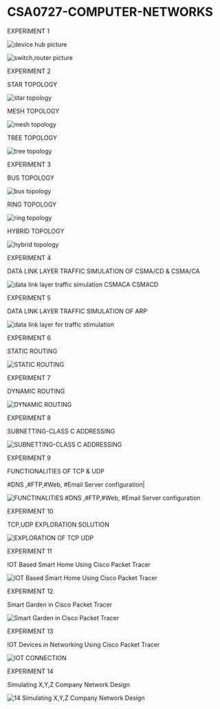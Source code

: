 # CSA0727-COMPUTER-NETWORKS

EXPERIMENT 1

![device hub picture](https://user-images.githubusercontent.com/112744426/194301523-1e5b2708-3773-4de6-b8d6-4533cf97116c.png)

![switch,router picture](https://user-images.githubusercontent.com/112744426/194301615-f4546acc-17ab-4370-9ced-7e54204428a9.png)

EXPERIMENT 2

STAR TOPOLOGY

![star topology](https://user-images.githubusercontent.com/112744426/194304298-e16fd34d-abbf-4e8a-846c-f850ac956cf7.png)

MESH TOPOLOGY

![mesh topology](https://user-images.githubusercontent.com/112744426/194304396-117456e9-99ad-45cc-8e50-83974ccc9dcd.png)

TREE TOPOLOGY

![tree topology](https://user-images.githubusercontent.com/112744426/194304453-c2807591-a51b-4d72-9ae3-98a9f139f1ec.png)

EXPERIMENT 3

BUS TOPOLOGY

![bus topology](https://user-images.githubusercontent.com/112744426/194305830-5a2fa543-66be-4eb2-bf7d-9652cdec5762.png)

RING TOPOLOGY

![ring topology](https://user-images.githubusercontent.com/112744426/194305917-615cf842-229a-4f64-9f34-451d9ea7420b.png)

HYBRID TOPOLOGY

![hybrid topology](https://user-images.githubusercontent.com/112744426/194306043-cad2e915-4cdf-409a-ab06-c2ab734dac5d.png)

EXPERIMENT 4

DATA LINK LAYER TRAFFIC SIMULATION OF CSMA/CD & CSMA/CA

![data link layer traffic simulation CSMACA  CSMACD](https://user-images.githubusercontent.com/112744426/194308194-eb69e019-ec13-476e-aea7-661cffbf8f11.png)

EXPERIMENT 5

DATA LINK LAYER TRAFFIC SIMULATION OF ARP

![data  link layer for traffic stimulation](https://user-images.githubusercontent.com/112744426/194306349-a7df69d1-e138-4840-98f4-4e471b35ae0f.png)

EXPERIMENT 6

STATIC ROUTING

![STATIC ROUTING](https://user-images.githubusercontent.com/112744426/194309044-fda07fee-050d-474b-9730-2e58548677a5.png)

EXPERIMENT 7

DYNAMIC ROUTING

![DYNAMIC ROUTING](https://user-images.githubusercontent.com/112744426/194309595-b1b946c8-c2fb-4fda-9831-9db970211283.png)

EXPERIMENT 8

SUBNETTING-CLASS C ADDRESSING

![SUBNETTING-CLASS C ADDRESSING](https://user-images.githubusercontent.com/112744426/194310603-263e2b55-f85a-4102-a54c-4522e9dc62e3.png)

EXPERIMENT 9

FUNCTIONALITIES OF TCP & UDP

#DNS ,#FTP,#Web, #Email Server configuration|

![FUNCTINALITIES #DNS ,#FTP,#Web, #Email Server configuration](https://user-images.githubusercontent.com/112744426/194316656-b20732d9-f608-4625-8a86-0dca46d530b8.png)

EXPERIMENT 10

TCP,UDP EXPLORATION SOLUTION

![EXPLORATION OF TCP   UDP](https://user-images.githubusercontent.com/112744426/194317021-fd82fd16-9d94-4b6c-9934-7dc94bf59744.PNG)

EXPERIMENT 11

IOT Based Smart Home Using Cisco Packet Tracer

![IOT Based Smart Home Using Cisco Packet Tracer](https://user-images.githubusercontent.com/112744426/194317835-ef81227d-187c-469c-aff3-53527438aefb.png)

EXPERIMENT 12

Smart Garden in Cisco Packet Tracer

![Smart Garden in Cisco Packet Tracer](https://user-images.githubusercontent.com/112744426/194319224-a3c8c75e-f500-4cbd-8f0d-14fb5999b763.png)

EXPERIMENT 13

IOT Devices in Networking Using Cisco Packet Tracer

![IOT CONNECTION](https://user-images.githubusercontent.com/112744426/194320024-b158c00d-d4c4-4b66-93b3-ed92e5f1b3ed.png)

EXPERIMENT 14

Simulating X,Y,Z Company Network Design

![14 Simulating X,Y,Z Company Network Design](https://user-images.githubusercontent.com/112744426/194321091-7b36dd12-8e28-48fd-bd72-f0c4471e5287.png)
